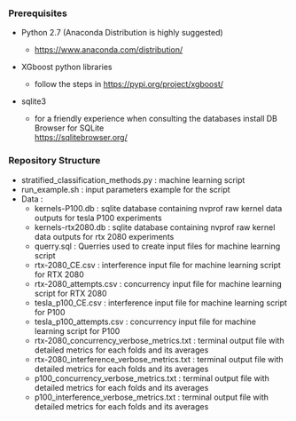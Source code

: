 ### Prerequisites

- Python 2.7 (Anaconda Distribution is highly suggested)
  - https://www.anaconda.com/distribution/

- XGboost python libraries
  - follow the steps in https://pypi.org/project/xgboost/

- sqlite3
  - for a friendly experience when consulting the databases install DB Browser for SQLite   
    https://sqlitebrowser.org/
  

### Repository Structure

- stratified_classification_methods.py :  machine learning script
- run_example.sh :  input parameters example for the script
- Data : 
  - kernels-P100.db : sqlite database containing nvprof raw kernel data outputs for tesla P100 experiments
  - kernels-rtx2080.db :  sqlite database containing nvprof raw kernel data outputs for rtx 2080 experiments	
  - querry.sql :  Querries used to create input files for machine learning script
  - rtx-2080_CE.csv : interference input file for machine learning script for RTX 2080 
  - rtx-2080_attempts.csv : concurrency input file for machine learning script for RTX 2080    
  - tesla_p100_CE.csv : interference input file for machine learning script for P100
  - tesla_p100_attempts.csv : concurrency input file for machine learning script for P100
  - rtx-2080_concurrency_verbose_metrics.txt :  terminal output file with detailed metrics for each folds and its averages
  - rtx-2080_interference_verbose_metrics.txt : terminal output file with detailed metrics for each folds and its averages   
  - p100_concurrency_verbose_metrics.txt :  terminal output file with detailed metrics for each folds and its averages
  - p100_interference_verbose_metrics.txt : terminal output file with detailed metrics for each folds and its averages
